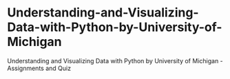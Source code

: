 # Understanding-and-Visualizing-Data-with-Python-by-University-of-Michigan
Understanding and Visualizing Data with Python by University of Michigan - Assignments and Quiz

